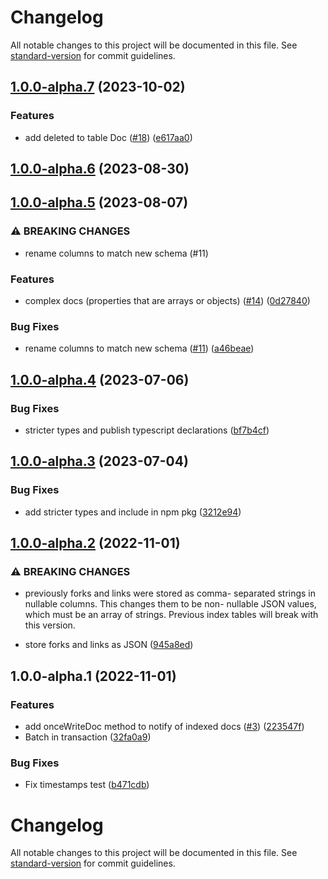 # Changelog

All notable changes to this project will be documented in this file. See [standard-version](https://github.com/conventional-changelog/standard-version) for commit guidelines.

## [1.0.0-alpha.7](https://github.com/digidem/mapeo-sqlite-indexer/compare/v1.0.0-alpha.6...v1.0.0-alpha.7) (2023-10-02)

### Features

- add deleted to table Doc ([#18](https://github.com/digidem/mapeo-sqlite-indexer/issues/18)) ([e617aa0](https://github.com/digidem/mapeo-sqlite-indexer/commit/e617aa0cf397c2cea9f281653fb7a2234a83ae37))

## [1.0.0-alpha.6](https://github.com/digidem/mapeo-sqlite-indexer/compare/v1.0.0-alpha.5...v1.0.0-alpha.6) (2023-08-30)

## [1.0.0-alpha.5](https://github.com/digidem/mapeo-sqlite-indexer/compare/v1.0.0-alpha.4...v1.0.0-alpha.5) (2023-08-07)

### ⚠ BREAKING CHANGES

- rename columns to match new schema (#11)

### Features

- complex docs (properties that are arrays or objects) ([#14](https://github.com/digidem/mapeo-sqlite-indexer/issues/14)) ([0d27840](https://github.com/digidem/mapeo-sqlite-indexer/commit/0d27840fd910897fea1269fb891cc4edf0443a3d))

### Bug Fixes

- rename columns to match new schema ([#11](https://github.com/digidem/mapeo-sqlite-indexer/issues/11)) ([a46beae](https://github.com/digidem/mapeo-sqlite-indexer/commit/a46beae2ae27f63edb0080f261d983b9df333b77))

## [1.0.0-alpha.4](https://github.com/digidem/mapeo-sqlite-indexer/compare/v1.0.0-alpha.2...v1.0.0-alpha.4) (2023-07-06)

### Bug Fixes

- stricter types and publish typescript declarations ([bf7b4cf](https://github.com/digidem/mapeo-sqlite-indexer/commit/bf7b4cf10c8bbf051daf6938b64b7a843fc2248c))

## [1.0.0-alpha.3](https://github.com/digidem/mapeo-sqlite-indexer/compare/v1.0.0-alpha.2...v1.0.0-alpha.3) (2023-07-04)

### Bug Fixes

- add stricter types and include in npm pkg ([3212e94](https://github.com/digidem/mapeo-sqlite-indexer/commit/3212e947332db55d61aef3df1fe3df0f3ea75bdd))

## [1.0.0-alpha.2](https://github.com/digidem/mapeo-sqlite-indexer/compare/v1.0.0-alpha.1...v1.0.0-alpha.2) (2022-11-01)

### ⚠ BREAKING CHANGES

- previously forks and links were stored as comma-
  separated strings in nullable columns. This changes them to be non-
  nullable JSON values, which must be an array of strings. Previous index
  tables will break with this version.

- store forks and links as JSON ([945a8ed](https://github.com/digidem/mapeo-sqlite-indexer/commit/945a8edea0d52de41427e4e73c4f937847ec2fef))

## 1.0.0-alpha.1 (2022-11-01)

### Features

- add onceWriteDoc method to notify of indexed docs ([#3](https://github.com/digidem/mapeo-sqlite-indexer/issues/3)) ([223547f](https://github.com/digidem/mapeo-sqlite-indexer/commit/223547f592ba3b436594da2a5c69d5aa5bb55444))
- Batch in transaction ([32fa0a9](https://github.com/digidem/mapeo-sqlite-indexer/commit/32fa0a91f6145d416772e52009b169199d55df09))

### Bug Fixes

- Fix timestamps test ([b471cdb](https://github.com/digidem/mapeo-sqlite-indexer/commit/b471cdb9afdd3ed5108cf40a0f656f5022f2687a))

# Changelog

All notable changes to this project will be documented in this file. See [standard-version](https://github.com/conventional-changelog/standard-version) for commit guidelines.
